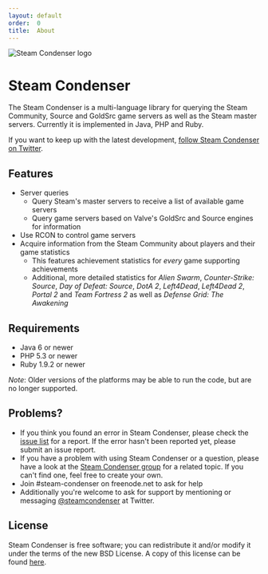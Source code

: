 ```yaml
---
layout: default
order:  0
title:  About
---
```

<div id="logo">
  <img alt="Steam Condenser logo"
       src="images/steam-condenser-64x64-opaque.png" />
</div>

Steam Condenser
===============

The Steam Condenser is a multi-language library for querying the Steam
Community, Source and GoldSrc game servers as well as the Steam master servers.
Currently it is implemented in Java, PHP and Ruby.

If you want to keep up with the latest development, [follow Steam Condenser on
Twitter][5].

## Features
- Server queries
  - Query Steam's master servers to receive a list of available game servers
  - Query game servers based on Valve's GoldSrc and Source engines for
    information
- Use RCON to control game servers
- Acquire information from the Steam Community about players and their game
  statistics
  - This features achievement statistics for *every* game supporting
    achievements
  - Additional, more detailed statistics for *Alien Swarm*, *Counter-Strike:
    Source*, *Day of Defeat: Source*, *DotA 2*, *Left4Dead*, *Left4Dead 2*,
    *Portal 2* and *Team Fortress 2* as well as *Defense Grid: The Awakening*

## Requirements
- Java 6 or newer
- PHP 5.3 or newer
- Ruby 1.9.2 or newer

*Note*: Older versions of the platforms may be able to run the code, but are no
longer supported.

## Problems?

- If you think you found an error in Steam Condenser, please check the [issue
  list][3] for a report. If the error hasn't been reported yet, please submit an
  issue report.
- If you have a problem with using Steam Condenser or a question, please have
  a look at the [Steam Condenser group][4] for a related topic. If you can't
  find one, feel free to create your own.
- Join #steam-condenser on freenode.net to ask for help
- Additionally you're welcome to ask for support by mentioning or messaging
  [@steamcondenser][5] at Twitter.

## License
Steam Condenser is free software; you can redistribute it and/or modify it
under the terms of the new BSD License. A copy of this license can be found
[here][2].

  [2]: license.html
  [3]: https://github.com/koraktor/steam-condenser/issues
  [4]: https://groups.google.com/group/steam-condenser
  [5]: https://twitter.com/steamcondenser
